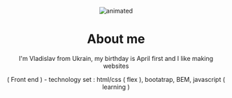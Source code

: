 <p align="center">
  <img src="https://github.com/nero-5-5/nero-5-5/blob/main/dazai-fl-732.gif" alt="animated" />
</p>


<h1 align="center">
About me
</h1>

<p align="center">
I'm Vladislav from Ukrain, my birthday is April first and I like making websites
</p>

<p align="center">
( Front end ) - technology set : html/css ( flex ), bootatrap, BEM, javascript ( learning )
</p>
